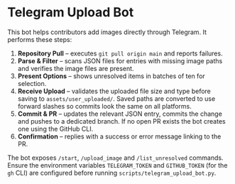 # Telegram Upload Bot

This bot helps contributors add images directly through Telegram. It performs
these steps:

1. **Repository Pull** – executes `git pull origin main` and reports failures.
2. **Parse & Filter** – scans JSON files for entries with missing image paths and
   verifies the image files are present.
3. **Present Options** – shows unresolved items in batches of ten for selection.
4. **Receive Upload** – validates the uploaded file size and type before saving
   to `assets/user_uploaded/`. Saved paths are converted to use forward
   slashes so commits look the same on all platforms.
5. **Commit & PR** – updates the relevant JSON entry, commits the change and
   pushes to a dedicated branch. If no open PR exists the bot creates one using
   the GitHub CLI.
6. **Confirmation** – replies with a success or error message linking to the PR.

The bot exposes `/start`, `/upload_image` and `/list_unresolved` commands.
Ensure the environment variables `TELEGRAM_TOKEN` and `GITHUB_TOKEN` (for the
`gh` CLI) are configured before running `scripts/telegram_upload_bot.py`.
